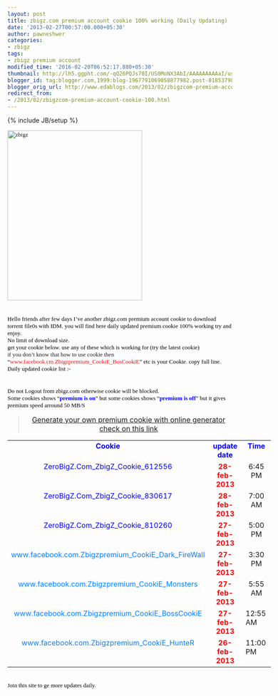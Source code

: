 ```yaml
---
layout: post
title: zbigz.com premium account cookie 100% working (Daily Updating)
date: '2013-02-27T00:57:00.000+05:30'
author: pawneshwer
categories:
- zbigz
tags:
- zbigz premium account
modified_time: '2016-02-20T06:52:17.880+05:30'
thumbnail: http://lh5.ggpht.com/-qQ26PQJs70I/US0MoNX3AbI/AAAAAAAAAaI/usLlq9Bqse4/s72-c/zbigz_thumb%25255B1%25255D.jpg?imgmax=800
blogger_id: tag:blogger.com,1999:blog-1967791069058877982.post-8185379898321402122
blogger_orig_url: http://www.edablogs.com/2013/02/zbigzcom-premium-account-cookie-100.html
redirect_from:
- /2013/02/zbigzcom-premium-account-cookie-100.html
---
```


{% include JB/setup %}

<div dir="ltr" style="text-align: left;" trbidi="on"><span style="color: black; font-family: verdana; font-size: small;"><a href="http://lh4.ggpht.com/-i_JqudPLjeI/US0MgL2KErI/AAAAAAAAAaA/KToIml2GrRk/s1600-h/zbigz%25255B4%25255D.jpg"><img alt="zbigz" border="0" height="382" src="http://lh5.ggpht.com/-qQ26PQJs70I/US0MoNX3AbI/AAAAAAAAAaI/usLlq9Bqse4/zbigz_thumb%25255B1%25255D.jpg?imgmax=800" style="background-image: none; border-bottom-width: 0px; border-left-width: 0px; border-right-width: 0px; border-top-width: 0px; display: inline; padding-left: 0px; padding-right: 0px; padding-top: 0px;" title="zbigz" width="302" /></a></span>     <br /><span style="color: black; font-family: verdana; font-size: small;"></span>    <br /><div dir="ltr" style="text-align: left;" trbidi="on"><br /><span style="font-size: small;"><span style="font-size: small;"><span style="font-size: small;"><span style="color: black; font-family: verdana; font-size: small;"><span style="font-size: small;">Hello friends after few days I’ve another zbigz.com premium account cookie to download torrent file0s with IDM. you will find here daily updated premium cookie 100% working try and enjoy</span>.</span>             <br /><span style="color: black; font-family: verdana; font-size: small;"><span style="font-size: small;">No limit of download size.</span></span></span></span></span></div><div dir="ltr" style="text-align: left;" trbidi="on"><span style="font-size: small;"><span style="font-size: small;"><span style="font-size: small;"><span style="color: black; font-family: verdana; font-size: small;"></span></span><span style="font-size: small;"><span style="color: black; font-family: verdana; font-size: small;"><span style="font-size: small;">get your cookie below</span>. <span style="font-size: small;">use any of these which is working for (try the latest cookie)</span></span>             <br /></span><span style="font-family: verdana; font-size: small;"><span style="font-size: small;">if you don’t know that how to use cookie then </span><script src="http://h1.flashvortex.com/display.php?id=2_1363284776_33550_130_0_180_70_6_1_33" type="text/javascript"></script></span></span>        <br /><span style="font-size: small;"><span style="color: black; font-family: verdana; font-size: small;">“<span style="font-size: small;"><span style="color: red;">www.facebook.cm.Zbigzpremium_CookiE_BosCookiE</span>” etc is your Cookie. copy full line</span>.</span>           <br /></span><span style="color: black; font-family: verdana; font-size: small;"><span style="font-size: small;">Daily updated cookie list</span> :-</span></span></div><script type="text/javascript">ch_client = "pawneshwer"; ch_width = 500; ch_height = 250; ch_type = "mpu"; ch_sid = "Chitika Default"; ch_color_site_link = "0000CC"; ch_color_title = "0000CC"; ch_color_border = "FFFFFF"; ch_color_text = "000000"; ch_color_bg = "FFFFFF"; </script><br /><script src="http://scripts.chitika.net/eminimalls/amm.js" type="text/javascript"></script><br /><span style="font-size: small;"><span style="color: black; font-family: verdana; font-size: small;"><span style="font-size: small;">Do not Logout from zbigz.com otherwise cookie will be blocked</span>.</span>       <br /><span style="color: black; font-family: verdana; font-size: small;"><span style="font-size: small;">Some cookies shows “<span style="color: blue;"><strong>premium is on</strong></span>” but some cookies shows</span> <span style="font-size: small;">“<span style="color: blue;"><strong>premium is off</strong></span>” but it gives premium speed arround</span> <span style="font-size: small;">50 MB/S</span></span></span>     <br /><blockquote><div align="center"><span style="font-size: medium;"><a class="raju" href="http://www.trickslover.com/2013/02/zbigzcom-online-premium-cookie.html" target="_blank">Generate your own premium cookie with online generator check on this link</a></span></div></blockquote><div dir="ltr" style="text-align: left;" trbidi="on"></div><div dir="ltr" style="text-align: left;" trbidi="on"><table border="0" cellpadding="2" cellspacing="0" style="width: 591px;"><tbody><tr>           <td valign="top" width="405"><div align="center"><span style="color: blue;"><b>Cookie</b></span></div></td>            <td valign="top" width="108"><div align="center"><span style="color: blue;"><b>update date</b></span></div></td>            <td valign="top" width="76"><div align="center"><span style="color: blue;"><b>Time</b></span></div></td>         </tr><tr>           <td valign="top" width="405"><div align="center"><span style="color: blue;">ZeroBigZ.Com_ZbigZ_Cookie_612556</span></div></td>            <td valign="top" width="108"><div align="center"><strong><span style="color: red;">28-feb-2013</span></strong></div></td>            <td valign="top" width="76"><div align="center">6:45 PM</div></td>         </tr><tr>           <td valign="top" width="405"><div align="center"><span style="color: blue;">ZeroBigZ.Com_ZbigZ_Cookie_830617</span></div></td>            <td valign="top" width="108"><div align="center"><span style="color: red;"><strong>28-feb-2013</strong></span></div></td>            <td valign="top" width="76"><div align="center">7:00 AM</div></td>         </tr><tr>           <td valign="top" width="405"><div align="center"><span style="color: blue;">ZeroBigZ.Com_ZbigZ_Cookie_810260</span></div></td>            <td valign="top" width="108"><div align="center"><strong><span style="color: red;">27-feb-2013</span></strong></div></td>            <td valign="top" width="76"><div align="center">5:00 PM</div></td>         </tr><tr>           <td valign="top" width="405"><div align="center"><span style="color: #0080ff;">www.facebook.com.Zbigzpremium_CookiE_Dark_FireWall</span></div></td>            <td valign="top" width="108"><div align="center"><strong><span style="color: red;">27-feb-2013</span></strong></div></td>            <td valign="top" width="76"><div align="center">3:30 PM</div></td>         </tr><tr>           <td valign="top" width="405"><div align="center"><span style="color: #0080ff;">www.facebook.com.Zbigzpremium_CookiE_Monsters</span></div></td>            <td valign="top" width="108"><div align="center"><strong><span style="color: red;">27-feb-2013</span></strong></div></td>            <td valign="top" width="76"><div align="center">5:55 AM</div></td>         </tr><tr>           <td valign="top" width="405"><div align="center"><span style="color: #0080ff;">www.facebook.com.Zbigzpremium_CookiE_BossCookiE</span></div></td>            <td valign="top" width="108"><div align="center"><span style="color: red;"><b>27-feb-2013</b></span></div></td>            <td valign="top" width="76">12:55 AM</td>         </tr><tr>           <td valign="top" width="405"><div align="center"><span style="color: #0080ff;">www.facebook.com.Zbigzpremium_CookiE_HunteR</span></div></td>            <td valign="top" width="108"><div align="center"><b><span style="color: red;">26-feb-2013</span></b></div></td>            <td valign="top" width="76">11:00 PM</td>         </tr></tbody></table></div><div dir="ltr" style="text-align: left;" trbidi="on"><br /><span style="color: black; font-family: verdana; font-size: small;"><span style="font-size: small;">Join this site to ge more updates daily</span>.</span></div></div>